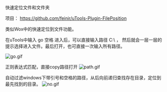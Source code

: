 快速定位文件和文件夹

项目：
https://github.com/feinir/uTools-Plugin-FilePosition


类似Wox中的快速定位到文件功能。

在uTools中输入 go 空格
进入后，可以直接输入路径 C:\ ， 然后就会一层一层的提示选择进入文件。最后打开，也可直接一次输入所有路径。

![go.gif](https://i.loli.net/2020/10/28/1zCxVrXRNPK5yl9.gif)

正则表达式匹配，直接copy路径打开
![path.gif](https://i.loli.net/2020/10/28/ueBZ38HijF5lKd6.gif)

自动过滤windows下带引号和空格的路径，从后向前递归查找存在目录，定位到最先找到的目录。
![no.gif](https://i.loli.net/2020/10/28/C8HoyLQtZY3n1Bj.gif)

